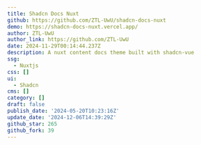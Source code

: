 ```yaml
---
title: Shadcn Docs Nuxt
github: https://github.com/ZTL-UwU/shadcn-docs-nuxt
demo: https://shadcn-docs-nuxt.vercel.app/
author: ZTL-UwU
author_link: https://github.com/ZTL-UwU
date: 2024-11-29T00:14:44.237Z
description: A nuxt content docs theme built with shadcn-vue
ssg:
  - Nuxtjs
css: []
ui:
  - Shadcn
cms: []
category: []
draft: false
publish_date: '2024-05-20T10:23:16Z'
update_date: '2024-12-06T14:39:29Z'
github_star: 265
github_fork: 39
---
```

